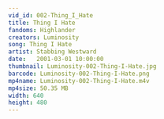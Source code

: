 ```yaml
---
vid_id: 002-Thing_I_Hate
title: Thing I Hate
fandoms: Highlander
creators: Luminosity
song: Thing I Hate
artist: Stabbing Westward
date:   2001-03-01 10:00:00
thumbnail: Luminosity-002-Thing-I-Hate.jpg
barcode: Luminosity-002-Thing-I-Hate.png
mp4name: Luminosity-002-Thing-I-Hate.m4v
mp4size: 50.35 MB
width: 640
height: 480
---
```



  